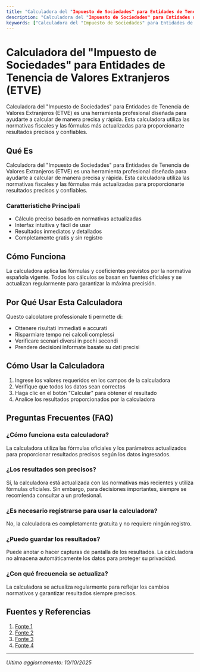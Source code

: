 ```yaml
---
title: "Calculadora del "Impuesto de Sociedades" para Entidades de Tenencia de Valores Extranjeros (ETVE)"
description: "Calculadora del "Impuesto de Sociedades" para Entidades de Tenencia de Valores Extranjeros (ETVE) es una herramienta profesional diseñada para ayudarte a calcular de manera precisa y rápida. Esta calculadora utiliza las normativas fiscales y las fórmulas más actualizadas para proporcionarte resultados precisos y confiables."
keywords: ["Calculadora del "Impuesto de Sociedades" para Entidades de Tenencia de Valores Extranjeros (ETVE)", "calcolatore", "calcolo online"]
---
```


# Calculadora del "Impuesto de Sociedades" para Entidades de Tenencia de Valores Extranjeros (ETVE)

Calculadora del "Impuesto de Sociedades" para Entidades de Tenencia de Valores Extranjeros (ETVE) es una herramienta profesional diseñada para ayudarte a calcular de manera precisa y rápida. Esta calculadora utiliza las normativas fiscales y las fórmulas más actualizadas para proporcionarte resultados precisos y confiables.

## Qué Es

Calculadora del "Impuesto de Sociedades" para Entidades de Tenencia de Valores Extranjeros (ETVE) es una herramienta profesional diseñada para ayudarte a calcular de manera precisa y rápida. Esta calculadora utiliza las normativas fiscales y las fórmulas más actualizadas para proporcionarte resultados precisos y confiables.

### Caratteristiche Principali

- Cálculo preciso basado en normativas actualizadas
- Interfaz intuitiva y fácil de usar
- Resultados inmediatos y detallados
- Completamente gratis y sin registro

## Cómo Funciona

La calculadora aplica las fórmulas y coeficientes previstos por la normativa española vigente. Todos los cálculos se basan en fuentes oficiales y se actualizan regularmente para garantizar la máxima precisión.

## Por Qué Usar Esta Calculadora

Questo calcolatore professionale ti permette di:

- Ottenere risultati immediati e accurati
- Risparmiare tempo nei calcoli complessi
- Verificare scenari diversi in pochi secondi
- Prendere decisioni informate basate su dati precisi

## Cómo Usar la Calculadora

1. Ingrese los valores requeridos en los campos de la calculadora
2. Verifique que todos los datos sean correctos
3. Haga clic en el botón "Calcular" para obtener el resultado
4. Analice los resultados proporcionados por la calculadora

## Preguntas Frecuentes (FAQ)

### ¿Cómo funciona esta calculadora?

La calculadora utiliza las fórmulas oficiales y los parámetros actualizados para proporcionar resultados precisos según los datos ingresados.

### ¿Los resultados son precisos?

Sí, la calculadora está actualizada con las normativas más recientes y utiliza fórmulas oficiales. Sin embargo, para decisiones importantes, siempre se recomienda consultar a un profesional.

### ¿Es necesario registrarse para usar la calculadora?

No, la calculadora es completamente gratuita y no requiere ningún registro.

### ¿Puedo guardar los resultados?

Puede anotar o hacer capturas de pantalla de los resultados. La calculadora no almacena automáticamente los datos para proteger su privacidad.

### ¿Con qué frecuencia se actualiza?

La calculadora se actualiza regularmente para reflejar los cambios normativos y garantizar resultados siempre precisos.

## Fuentes y Referencias

1. [Fonte 1](https://economistas.es/Contenido/REAF/Informes/Planificacion%20Sociedades%202024.pdf)
2. [Fonte 2](https://grupoioe.es/etve-regimen-fiscal-especial-para-empresas/)
3. [Fonte 3](https://www.gestoriaiberico.com/impuestos/creditos-e-incentivos-fiscales-2)
4. [Fonte 4](https://cisscontablemercantil.laleynext.es/Content/Documento.aspx?params=H4sIAAAAAAAEAMtMSbF1jTAAAkNDYxNDc7Wy1KLizPw8WyMDQzMDc0NDkEBmWqVLfnJIZUGqbVpiTnGqWm5iSUlqka1zfl5JYlIOjO-dWmnr6xjiGuTpCAAxjRqfVwAAAA==WKE)

---

*Ultimo aggiornamento: 10/10/2025*
